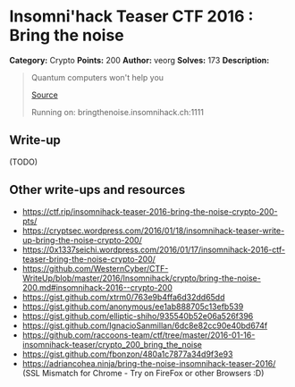 # Insomni'hack Teaser CTF 2016 : Bring the noise

**Category:** Crypto
**Points:** 200
**Author:** veorg
**Solves:** 173
**Description:**

> Quantum computers won't help you
> 
> [Source](./server-bd6a6586808ab28325de37276aa99357.py)
> 
> Running on: bringthenoise.insomnihack.ch:1111


## Write-up

(TODO)

## Other write-ups and resources

* <https://ctf.rip/insomnihack-teaser-2016-bring-the-noise-crypto-200-pts/>
* <https://cryptsec.wordpress.com/2016/01/18/insomnihack-teaser-write-up-bring-the-noise-crypto-200/>
* <https://0x1337seichi.wordpress.com/2016/01/17/insomnihack-2016-ctf-teaser-bring-the-noise-crypto-200/>
* <https://github.com/WesternCyber/CTF-WriteUp/blob/master/2016/Insomnihack/crypto/bring-the-noise-200.md#insomnihack-2016--crypto-200>
* <https://gist.github.com/xtrm0/763e9b4ffa6d32dd65dd>
* <https://gist.github.com/anonymous/ee1ab888705c13efb539>
* <https://gist.github.com/elliptic-shiho/935540b52e06a526f396>
* <https://gist.github.com/IgnacioSanmillan/6dc8e82cc90e40bd674f>
* <https://github.com/raccoons-team/ctf/tree/master/2016-01-16-insomnihack-teaser/crypto_200_bring_the_noise>
* <https://gist.github.com/fbonzon/480a1c7877a34d9f3e93>
* <https://adriancohea.ninja/bring-the-noise-insomnihack-teaser-2016/> (SSL Mismatch for Chrome - Try on FireFox or other Browsers :D)
